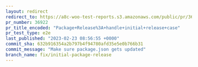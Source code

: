 ```yaml
---
layout: redirect
redirect_to: https://a8c-woo-test-reports.s3.amazonaws.com/public/pr/36922/e2e/index.html
pr_number: 36922
pr_title_encoded: "Package+Release%3A+handle+initial+release+case"
pr_test_type: e2e
last_published: "2023-02-23 08:56:55 +0000"
commit_sha: 632b916354a2b797b4f94780afd35e5e0b766b31
commit_message: "Make sure package.json gets updated"
branch_name: fix/initial-package-release
---
```

